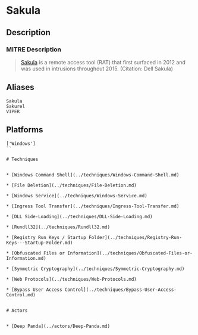 
# Sakula

## Description

### MITRE Description

> [Sakula](https://attack.mitre.org/software/S0074) is a remote access tool (RAT) that first surfaced in 2012 and was used in intrusions throughout 2015. (Citation: Dell Sakula)

## Aliases

```
Sakula
Sakurel
VIPER
```

## Platforms

```
['Windows']
``

# Techniques


* [Windows Command Shell](../techniques/Windows-Command-Shell.md)

* [File Deletion](../techniques/File-Deletion.md)
    
* [Windows Service](../techniques/Windows-Service.md)
    
* [Ingress Tool Transfer](../techniques/Ingress-Tool-Transfer.md)
    
* [DLL Side-Loading](../techniques/DLL-Side-Loading.md)
    
* [Rundll32](../techniques/Rundll32.md)
    
* [Registry Run Keys / Startup Folder](../techniques/Registry-Run-Keys---Startup-Folder.md)
    
* [Obfuscated Files or Information](../techniques/Obfuscated-Files-or-Information.md)
    
* [Symmetric Cryptography](../techniques/Symmetric-Cryptography.md)
    
* [Web Protocols](../techniques/Web-Protocols.md)
    
* [Bypass User Access Control](../techniques/Bypass-User-Access-Control.md)
    

# Actors


* [Deep Panda](../actors/Deep-Panda.md)


